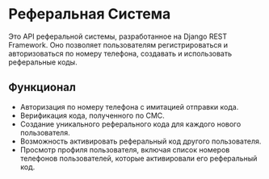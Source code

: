 # Реферальная Система

Это API реферальной системы, разработанное на Django REST Framework. Оно позволяет пользователям регистрироваться и авторизоваться по номеру телефона, создавать и использовать реферальные коды.

## Функционал

- Авторизация по номеру телефона с имитацией отправки кода.
- Верификация кода, полученного по СМС.
- Создание уникального реферального кода для каждого нового пользователя.
- Возможность активировать реферальный код другого пользователя.
- Просмотр профиля пользователя, включая список номеров телефонов пользователей, которые активировали его реферальный код.
